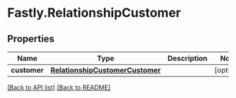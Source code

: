 # Fastly.RelationshipCustomer

## Properties

Name | Type | Description | Notes
------------ | ------------- | ------------- | -------------
**customer** | [**RelationshipCustomerCustomer**](RelationshipCustomerCustomer.md) |  | [optional] 


[[Back to API list]](../../README.md#endpoints) [[Back to README]](../../README.md)
